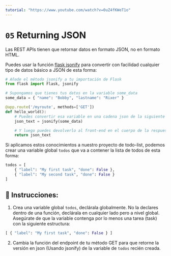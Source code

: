 ```yaml
---
tutorial: "https://www.youtube.com/watch?v=0uZ4fKWeT1o"
---
```



# `05` Returning JSON

Las REST APIs tienen que retornar datos en formato JSON, no en formato HTML.

Puedes usar la función [flask jsonify](https://flask.palletsprojects.com/en/3.0.x/api/#flask.json.jsonify) para convertir con facilidad cualquier tipo de datos básico a JSON de esta forma:

```python
# Añade el método jsonify a tu importación de Flask
from flask import Flask, jsonify

# Supongamos que tienes tus datos en la variable some_data
some_data = { "name": "Bobby", "lastname": "Rixer" }

@app.route('/myroute', methods=['GET'])
def hello_world():
    # Puedes convertir esa variable en una cadena json de la siguiente manera
    json_text = jsonify(some_data)

    # Y luego puedes devolverlo al front-end en el cuerpo de la respuesta de la siguiente manera
    return json_text
```

Si aplicamos estos conocimientos a nuestro proyecto de todo-list, podemos crear una variable global `todos` que va a contener la lista de todos de esta forma:

```python
todos = [
    { "label": "My first task", "done": False },
    { "label": "My second task", "done": False }
]
```

## 📝 Instrucciones:

1. Crea una variable global `todos`, declárala globalmente. No la declares dentro de una función, declárala en cualquier lado pero a nivel global. Asegúrate de que la variable contenga por lo menos una tarea (task) con la siguiente estructura:

```python
[ { "label": "My first task", "done": False } ]
```

2. Cambia la función del endpoint de tu método GET para que retorne la versión en json (Usando jsonify) de la variable de `todos` recién creada.
